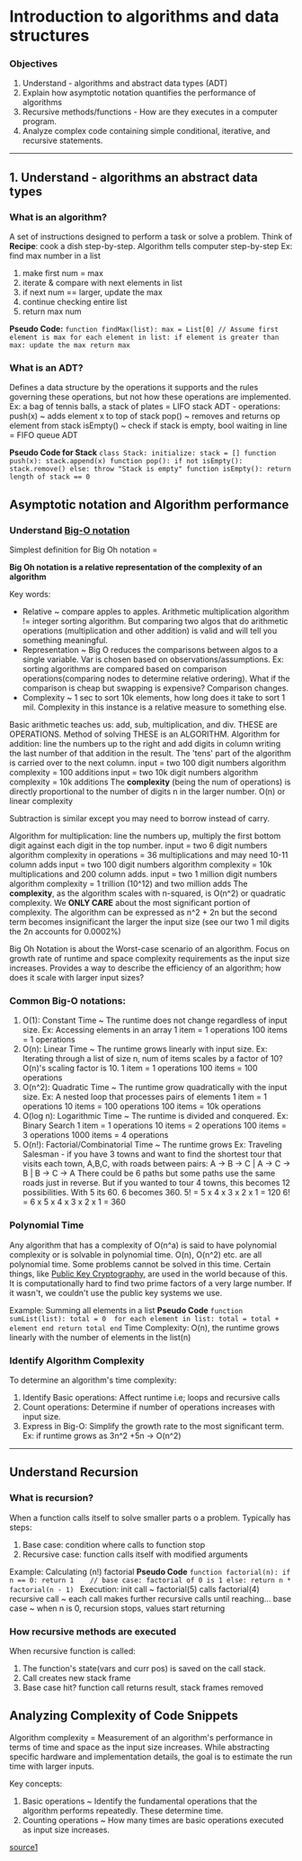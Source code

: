 # Introduction to algorithms and data structures

### Objectives

1. Understand - algorithms and abstract data types (ADT)
2. Explain how asymptotic notation quantifies the performance of algorithms
3. Recursive methods/functions - How are they executes in a computer program.
4. Analyze complex code containing simple conditional, iterative, and recursive statements.

---

## 1. Understand - algorithms an abstract data types

### What is an algorithm?

A set of instructions designed to perform a task or solve a problem.
Think of **Recipe**: cook a dish step-by-step. Algorithm tells computer step-by-step
Ex: find max number in a list

1. make first num = max
2. iterate & compare with next elements in list
3. if next num == larger, update the max
4. continue checking entire list
5. return max num

**Pseudo Code:**
`function findMax(list):
    max = List[0] // Assume first element is max
    for each element in list:
      if element is greater than max:
        update the max
      return max`

### What is an ADT?

Defines a data structure by the operations it supports and the rules governing these operations, but not how these operations are implemented.
Ex: a bag of tennis balls, a stack of plates = LIFO stack ADT - operations: push(x) ~ adds element x to top of stack
pop() ~ removes and returns op element from stack
isEmpty() ~ check if stack is empty, bool
waiting in line = FIFO queue ADT

**Pseudo Code for Stack**
`class Stack:
    initialize:
      stack = []
    function push(x):
      stack.append(x)
    function pop():
      if not isEmpty():
        stack.remove()
      else:
        throw "Stack is empty"
    function isEmpty():
      return length of stack == 0
`

## Asymptotic notation and Algorithm performance

### Understand [Big-O notation](https://www.bigocheatsheet.com)

Simplest definition for Big Oh notation =

**Big Oh notation is a relative representation of the complexity of an algorithm**

Key words:

- Relative ~ compare apples to apples. Arithmetic multiplication algorithm != integer sorting algorithm. But comparing two algos that do arithmetic operations (multiplication and other addition) is valid and will tell you something meaningful.
- Representation ~ Big O reduces the comparisons between algos to a single variable. Var is chosen based on observations/assumptions.
  Ex: sorting algorithms are compared based on comparison operations(comparing nodes to determine relative ordering). What if the comparison is cheap but swapping is expensive? Comparison changes.
- Complexity ~ 1 sec to sort 10k elements, how long does it take to sort 1 mil. Complexity in this instance is a relative measure to something else.

Basic arithmetic teaches us: add, sub, multiplication, and div.
THESE are OPERATIONS. Method of solving THESE is an ALGORITHM.
Algorithm for addition: line the numbers up to the right and add digits in column writing the last number of that addition in the result. The 'tens' part of the algorithm is carried over to the next column.
input = two 100 digit numbers
algorithm complexity = 100 additions
input = two 10k digit numbers
algorithm complexity = 10k additions
The **complexity** (being the num of operations) is directly proportional to the number of digits n in the larger number.
O(n) or linear complexity

Subtraction is similar except you may need to borrow instead of carry.

Algorithm for multiplication: line the numbers up, multiply the first bottom digit against each digit in the top number.
input = two 6 digit numbers
algorithm complexity in operations = 36 multiplications and may need 10-11 column adds
input = two 100 digit numbers
algorithm complexity = 10k multiplications and 200 column adds.
input = two 1 million digit numbers
algorithm complexity = 1 trillion (10^12) and two million adds
The **complexity**, as the algorithm scales with n-squared, is O(n^2) or quadratic complexity. We **ONLY CARE** about the most significant portion of complexity.
The algorithm can be expressed as n^2 + 2n but the second term becomes insignificant the larger the input size (see our two 1 mil digits the 2n accounts for 0.0002%)

Big Oh Notation is about the Worst-case scenario of an algorithm.
Focus on growth rate of runtime and space complexity requirements as the input size increases.
Provides a way to describe the efficiency of an algorithm; how does it scale with larger input sizes?

### Common Big-O notations:

1. O(1): Constant Time ~ The runtime does not change regardless of input size.
   Ex: Accessing elements in an array
   1 item = 1 operations
   100 items = 1 operations
2. O(n): Linear Time ~ The runtime grows linearly with input size.
   Ex: Iterating through a list of size n, num of items scales by a factor of 10? O(n)'s scaling factor is 10.
   1 item = 1 operations
   100 items = 100 operations
3. O(n^2): Quadratic Time ~ The runtime grow quadratically with the input size.
   Ex: A nested loop that processes pairs of elements
   1 item = 1 operations
   10 items = 100 operations
   100 items = 10k operations
4. O(log n): Logarithmic Time ~ The runtime is divided and conquered.
   Ex: Binary Search
   1 item = 1 operations
   10 items = 2 operations
   100 items = 3 operations
   1000 items = 4 operations
5. O(n!): Factorial/Combinatorial Time ~ The runtime grows
   Ex: Traveling Salesman - if you have 3 towns and want to find the shortest tour that visits each town, A,B,C, with roads between pairs:
   A -> B -> C | A -> C -> B | B -> C -> A There could be 6 paths but some paths use the same roads just in reverse.
   But if you wanted to tour 4 towns, this becomes 12 possibilities. With 5 its 60. 6 becomes 360.
   5! = 5 x 4 x 3 x 2 x 1 = 120
   6! = 6 x 5 x 4 x 3 x 2 x 1 = 360

### Polynomial Time

Any algorithm that has a complexity of O(n^a) is said to have polynomial complexity or is solvable in polynomial time.
O(n), O(n^2) etc. are all polynomial time. Some problems cannot be solved in this time. Certain things, like [Public Key Cryptography](https://en.wikipedia.org/wiki/Public-key_cryptography), are used in the world because of this. It is computationally hard to find two prime factors of a very large number. If it wasn't, we couldn't use the public key systems we use.

Example: Summing all elements in a list
**Pseudo Code**
`function sumList(list):
  total = 0 
  for each element in list:
    total = total + element
    end
  return total
  end`
Time Complexity: O(n), the runtime grows linearly with the number of elements in the list(n)

### Identify Algorithm Complexity

To determine an algorithm's time complexity:

1. Identify Basic operations: Affect runtime i.e; loops and recursive calls
2. Count operations: Determine if number of operations increases with input size.
3. Express in Big-O: Simplify the growth rate to the most significant term. Ex: if runtime grows as 3n^2 +5n -> O(n^2)

---

## Understand Recursion

### What is recursion?

When a function calls itself to solve smaller parts o a problem.
Typically has steps:

1. Base case: condition where calls to function stop
2. Recursive case: function calls itself with modified arguments

Example: Calculating (n!) factorial
**Pseudo Code**
`function factorial(n):
    if n == 0:
      return 1    // base case: factorial of 0 is 1
    else:
      return n * factorial(n - 1)
`
Execution: init call ~ factorial(5) calls factorial(4)
recursive call ~ each call makes further recursive calls until reaching...
base case ~ when n is 0, recursion stops, values start returning

### How recursive methods are executed

When recursive function is called:

1. The function's state(vars and curr pos) is saved on the call stack.
2. Call creates new stack frame
3. Base case hit? function call returns result, stack frames removed

## Analyzing Complexity of Code Snippets

Algorithm complexity = Measurement of an algorithm's performance in terms of time and space as the input size increases.
While abstracting specific hardware and implementation details, the goal is to estimate the run time with larger inputs.

Key concepts:

1. Basic operations ~ Identify the fundamental operations that the algorithm performs repeatedly. These determine time.
2. Counting operations ~ How many times are basic operations executed as input size increases.

[source1](https://stackoverflow.com/questions/487258/what-is-a-plain-english-explanation-of-big-o-notation)
